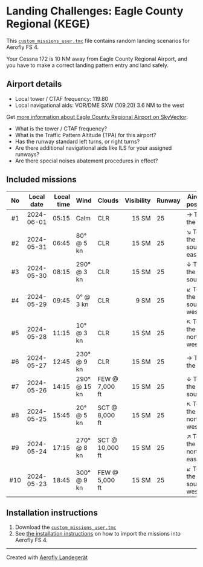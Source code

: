 # Landing Challenges: Eagle County Regional (KEGE)

This [`custom_missions_user.tmc`](./custom_missions_user.tmc) file contains random landing scenarios for Aerofly FS 4.

Your Cessna 172 is 10 NM away from Eagle County Regional Airport, and you have to make a correct landing pattern entry and land safely.

## Airport details

- Local tower / CTAF frequency: 119.80
- Local navigational aids: VOR/DME SXW (109.20) 3.6 NM to the west

Get [more information about Eagle County Regional Airport on SkyVector](https://skyvector.com/airport/KEGE):

- What is the tower / CTAF frequency?
- What is the Traffic Pattern Altitude (TPA) for this airport?
- Has the runway standard left turns, or right turns?
- Are there additional navigational aids like ILS for your assigned runways?
- Are there special noises abatement procedures in effect?

## Included missions

| No  | Local date | Local time | Wind         | Clouds          | Visibility | Runway | Aircraft position    |
| :-: | ---------- | ---------: | ------------ | --------------- | ---------: | ------ | -------------------- |
| #1  | 2024-06-01 |      05:15 | Calm         | CLR             |      15 SM | 25     | → To the east        |
| #2  | 2024-05-31 |      06:45 | 80° @ 5 kn   | CLR             |      15 SM | 25     | ↘ To the south-east |
| #3  | 2024-05-30 |      08:15 | 290° @ 3 kn  | CLR             |      15 SM | 25     | ↓ To the south       |
| #4  | 2024-05-29 |      09:45 | 0° @ 3 kn    | CLR             |       9 SM | 25     | ↙ To the south-west |
| #5  | 2024-05-28 |      11:15 | 10° @ 3 kn   | CLR             |      15 SM | 25     | ↖ To the north-west |
| #6  | 2024-05-27 |      12:45 | 230° @ 9 kn  | CLR             |      15 SM | 25     | → To the east        |
| #7  | 2024-05-26 |      14:15 | 290° @ 15 kn | FEW @ 7,000 ft  |      15 SM | 25     | ↓ To the south       |
| #8  | 2024-05-25 |      15:45 | 20° @ 5 kn   | SCT @ 8,000 ft  |      15 SM | 25     | ↖ To the north-west |
| #9  | 2024-05-24 |      17:15 | 270° @ 8 kn  | SCT @ 10,000 ft |      15 SM | 25     | ↗ To the north-east |
| #10 | 2024-05-23 |      18:45 | 300° @ 9 kn  | FEW @ 5,000 ft  |      15 SM | 25     | ↙ To the south-west |

## Installation instructions

1. Download the [`custom_missions_user.tmc`](./custom_missions_user.tmc)
2. See [the installation instructions](https://fboes.github.io/aerofly-missions/docs/generic-installation.html) on how to import the missions into Aerofly FS 4.

---

Created with [Aerofly Landegerät](https://github.com/fboes/aerofly-patterns)
